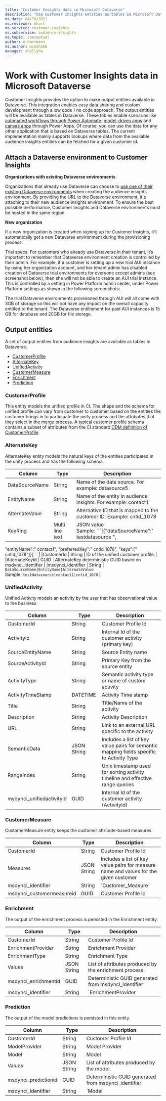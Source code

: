 ```yaml
---
title: "Customer Insights data in Microsoft Dataverse"
description: "Use Customer Insights entities as tables in Microsoft Dataverse."
ms.date: 04/29/2021
ms.reviewer: mhart
ms.service: customer-insights
ms.subservice: audience-insights
ms.topic: conceptual
author: m-hartmann
ms.author: wimohabb
manager: shellyha
---
```


# Work with Customer Insights data in Microsoft Dataverse

Customer Insights provides the option to make output entities available in Dataverse. This integration enables easy data sharing and custom development through a low code / no code approach. The output entities will be available as tables in Dataverse. These tables enable scenarios like [automated workflows through Power Automate](/power-automate/getting-started), [model-driven apps](/powerapps/maker/model-driven-apps/) and [canvas apps](/powerapps/maker/canvas-apps/) through Power Apps. Of course, you can use the data for any other application that is based on Dataverse tables. The current implementation mainly supports lookups where data from the available audience insights entities can be fetched for a given customer id.

## Attach a Dataverse environment to Customer Insights

**Organizations with existing Dataverse environments**

Organizations that already use Dataverse can choose to [use one of their existing Dataverse environments](manage-environments.md#create-an-environment-in-an-existing-organization) when creating the audience insights environment. By providing the URL to the Dataverse environment, it's attaching to their new audience insights environment. To ensure the best possible performance, Customer Insights and Dataverse environments must be hosted in the same region.

<!-- update/review configuration of environment articles-->

**New organization**

If a new organization is created when signing up for Customer Insights, it'll automatically get a new Dataverse environment during the provisioning process.

<!-- Do new orgs still need to provide the DV env URL in the environment step or check the data sharing checkbox? might need to be more specific here.-->

Trial specs: 
For customers who already use Dataverse in their tenant, it’s important to remember that Dataverse environment creation is controlled by their admin. For example, if a customer is setting up a new trial AUI instance by using her organization account, and her tenant admin has disabled creation of Dataverse trial environments for everyone except admins (see screenshot below), then she will not be able to create an AUI trial instance. This is controlled by a setting in Power Platform admin center, under Power Platform settings as shown in the following screenshots:

The trial Dataverse environments provisioned through AUI will all come with 3GB of storage so this will not have any impact on the overall capacity entitled to the tenant. The Dataverse entitlement for paid AUI instances is 15 GB for database and 20GB for file storage.


## Output entities

A set of output entities from audience insights are available as tables in Dataverse. 

- [CustomerProfile](#customerprofile)
- [AlternateKey](#alternatekey)
- [UnifiedActivity](#unifiedactivity)
- [CustomerMeasure](#customermeasure)
- [Enrichment](#enrichment)
- [Prediction](#prediction)


### CustomerProfile

This entity models the unified profile in CI. The shape and the schema for unified profile can vary from customer to customer based on the entities the customer brings in to participate the unify process and the attributes that they select in the merge process. A typical customer profile schema contains a subset of attributes from the CI standard [CDM definition of CustomerProfile](/common-data-model/schema/core/applicationcommon/foundationcommon/crmcommon/solutions/customerinsights/customerprofile).

### AlternateKey

AlternateKey entity models the natural keys of the entities participated in the unify process and has the following schema.

|Column  |Type  |Description  |
|---------|---------|---------|
|DataSourceName    |String         | Name of the data source. For example: datasource5        |
|EntityName        | String        | Name of the entity in audience insights. For example: contact1        |
|AlternateValue    |String         |Alternative ID that is mapped to the customer ID. Example: cntid_1078         |
|KeyRing           | Multi line text        | JSON value  </br> Sample: ```[{"dataSourceName":" testdatasource ",
"entityName":" contact1",
"preferredKey":" cntid_1078",
"keys":[" cntid_1078"]}]```       |
|CustomerId         | String        | ID of the unified customer profile.         |
|AlternateKeyId     | GUID         |  AlternateKey deterministic GUID based on msdynci_identifier       |
|msdynci_identifier |   String      |   `DataSourceName|EntityName|AlternateValue`  </br> Sample: `testdatasource|contact1|cntid_1078`    |

### UnifiedActivity

Unified Activity models an activity by the user that has observational value to the business. 

| Column            | Type        | Description                                                                              |
|-------------------|-------------|------------------------------------------------------------------------------------------|
| CustomerId        | String      | Customer Profile Id                                                                      |
| ActivityId        | String      | Internal Id of the customer activity (primary key)                                       |
| SourceEntityName  | String      | Source Entity name                                                                       |
| SourceActivityId  | String      | Primary Key from the source entity                                                       |
| ActivityType      | String      | Semantic activity type or name of custom activity                                        |
| ActivityTimeStamp | DATETIME    | Activity Time stamp                                                                      |
| Title             | String      | Title/Name of the activity                                                               |
| Description       | String      | Activity Description                                                                     |
| URL               | String      | Link to an external URL specific to the activity                                         |
| SemanticData      | JSON String | Includes a list of key value pairs for semantic mapping fields specific to Activity Type |
| RangeIndex        | String      | Unix timestamp used for sorting activity timeline and effective range queries |
| mydynci_unifiedactivityid   | GUID | Internal Id of the customer activity (ActivityId) |

### CustomerMeasure

CustomerMeasure entity keeps the customer attribute-based measures.

| Column             | Type             | Description                 |
|--------------------|------------------|-----------------------------|
| CustomerId         | String           | Customer Profile Id         |
| Measures           | JSON String      | Includes a list of key value pairs for measure name and values for the given customer | 
| msdynci_identifier | String           | `Customer_Measure|CustomerId` |
| msdynci_customermeasureid | GUID      | Customer Profile Id |


### Enrichment

The output of the enrichment process is persisted in the Enrichment entity.

| Column               | Type             |  Description                                          |
|----------------------|------------------|------------------------------------------------------|
| CustomerId           | String           | Customer Profile Id                                  |
| EnrichmentProvider   | String           | Enrichment Provider                                  |
| EnrichmentType       | String           | Enrichment Type                                      |
| Values               | JSON String      | List of attributes produced by the enrichment process. |
| msdynci_enrichmentid | GUID             | Deterministic GUID generated from msdynci_identifier |
| msdynci_identifier   | String           | `EnrichmentProvider|EnrichmentType|CustomerId`         |

### Prediction

The output of the model predictions is persisted in this entity.

| Column               | Type        | Description                                          |
|----------------------|-------------|------------------------------------------------------|
| CustomerId           | String      | Customer Profile Id                                  |
| ModelProvider        | String      | Model Provider                                       |
| Model                | String      | Model                                                |
| Values               | JSON String | List of attributes produced by the model. |
| msdynci_predictionid | GUID        | Deterministic GUID generated from msdynci_identifier | 
| msdynci_identifier   | String      |  `Model|ModelProvider|CustomerId`                      |



